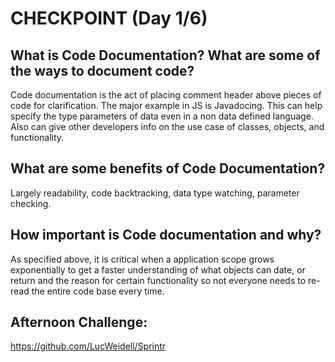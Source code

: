 # CHECKPOINT (Day 1/6)

## What is Code Documentation? What are some of the ways to document code?
Code documentation is the act of placing comment header above pieces of code for clarification.
The major example in JS is Javadocing. This can help specify the type parameters of data even in
a non data defined language. Also can give other developers info on the use case of classes, objects, and functionality.

## What are some benefits of Code Documentation?
Largely readability, code backtracking, data type watching, parameter checking.

## How important is Code documentation and why?
As specified above, it is critical when a application scope grows exponentially to get a faster understanding of what objects can date, or return
and the reason for certain functionality so not everyone needs to re-read the entire code base every time.
## Afternoon Challenge:
https://github.com/LucWeidell/Sprintr